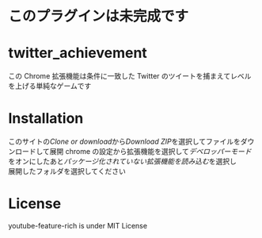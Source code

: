 # このプラグインは未完成です
# twitter_achievement

この Chrome 拡張機能は条件に一致した Twitter のツイートを捕まえてレベルを上げる単純なゲームです<br>

# Installation

このサイトの*Clone or download*から*Download ZIP*を選択してファイルをダウンロードして展開
chrome の設定から拡張機能を選択して*デベロッパーモード*をオンにしたあと*パッケージ化されていない拡張機能を読み込む*を選択し  
展開したフォルダを選択してください

# License

youtube-feature-rich is under MIT License
